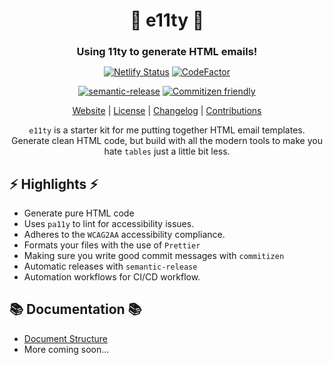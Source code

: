 <h1 align="center"><strong>📧 e11ty 📧</strong></h1>

<div align="center">
<h3 style="margin-bottom:10px"><strong>Using 11ty to generate HTML emails!</strong></h3>

[![Netlify Status](https://api.netlify.com/api/v1/badges/1f887774-95e7-4069-978a-128f3337a18d/deploy-status)](https://app.netlify.com/sites/peaceful-banach-b29143/deploys) [![CodeFactor](https://www.codefactor.io/repository/github/palebludot/e11ty/badge)](https://www.codefactor.io/repository/github/palebludot/e11ty)

[![semantic-release](https://img.shields.io/badge/%20%20%F0%9F%93%A6%F0%9F%9A%80-semantic--release-e10079.svg)](https://github.com/semantic-release/semantic-release) [![Commitizen friendly](https://img.shields.io/badge/commitizen-friendly-brightgreen.svg)](http://commitizen.github.io/cz-cli/)

[Website](https://e11ty.netlify.app) | [License](LICENSE.md) | [Changelog](CHANGELOG.md) | [Contributions](https://github.com/PaleBluDot/.github/blob/main/.github/CONTRIBUTING.md)

`e11ty` is a starter kit for me putting together HTML email templates. Generate clean HTML code, but build with all the modern tools to make you hate `tables` just a little bit less.

</div>

## ⚡ Highlights ⚡

- Generate pure HTML code
- Uses `pa11y` to lint for accessibility issues.
- Adheres to the `WCAG2AA` accessibility compliance.
- Formats your files with the use of `Prettier`
- Making sure you write good commit messages with `commitizen`
- Automatic releases with `semantic-release`
- Automation workflows for CI/CD workflow.

## 📚 Documentation 📚

- [Document Structure](docs/stucture.md)
- More coming soon...
